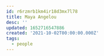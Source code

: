 ```yaml
---
id: r6rzmrb1km4ir18d3mx7l78
title: Maya Angelou
desc: ''
updated: 1652716547886
created: '2021-10-02T00:00:00.000Z'
tags:
  - people
---
```


